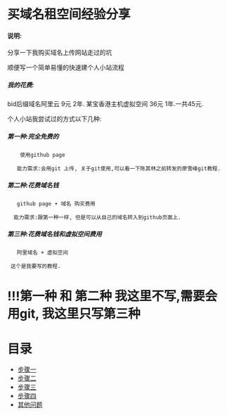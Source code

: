 # 买域名租空间经验分享

#### 说明:

分享一下我购买域名上传网站走过的坑

顺便写一个简单易懂的快速建个人小站流程

##### 我的花费:

bid后缀域名阿里云 9元 2年.    某宝香港主机虚拟空间  36元 1年.一共45元.

个人小站我尝试过的方式以下几种:

##### 第一种:完全免费的

```
    使用github page

   能力需求:会用git 上传, 关于git使用,可以看一下陈其林之前转发的廖雪峰git教程.
```

##### 第二种:花费域名钱

```
   github page + 域名 购买费用

  能力需求:跟第一种一样, 但是可以从自己的域名转入到github页面上.
```

##### 第三种:花费域名钱和虚拟空间费用

```
   阿里域名 + 虚拟空间

 这个是我要写的教程. 
```

# !!!第一种 和 第二种 我这里不写,需要会用git,  我这里只写第三种



# 目录

* [步骤一](/步骤一/)
* [步骤二](/步骤二/)
* [步骤三](/步骤三/)
* [步骤四](/步骤四/)
* [其他问题](/json无法解析提示404问题/)


